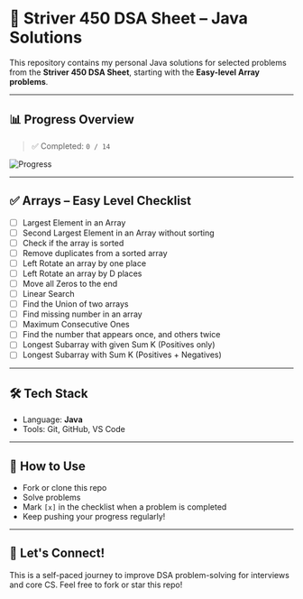 # 🚀 Striver 450 DSA Sheet – Java Solutions

This repository contains my personal Java solutions for selected problems from the **Striver 450 DSA Sheet**, starting with the **Easy-level Array problems**.

---

## 📊 Progress Overview

> ✅ Completed: `0 / 14`

![Progress](https://progress-bar.dev/0/?title=Easy%20Array%20Solved)

---

## ✅ Arrays – Easy Level Checklist

- [ ] Largest Element in an Array  
- [ ] Second Largest Element in an Array without sorting  
- [ ] Check if the array is sorted  
- [ ] Remove duplicates from a sorted array  
- [ ] Left Rotate an array by one place  
- [ ] Left Rotate an array by D places  
- [ ] Move all Zeros to the end  
- [ ] Linear Search  
- [ ] Find the Union of two arrays  
- [ ] Find missing number in an array  
- [ ] Maximum Consecutive Ones  
- [ ] Find the number that appears once, and others twice  
- [ ] Longest Subarray with given Sum K (Positives only)  
- [ ] Longest Subarray with Sum K (Positives + Negatives)  

---

## 🛠 Tech Stack

- Language: **Java**
- Tools: Git, GitHub, VS Code

---

## 🔄 How to Use

- Fork or clone this repo
- Solve problems
- Mark `[x]` in the checklist when a problem is completed
- Keep pushing your progress regularly!

---

## 🙌 Let's Connect!

This is a self-paced journey to improve DSA problem-solving for interviews and core CS. Feel free to fork or star this repo!
